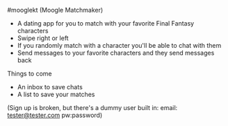 #mooglekt (Moogle Matchmaker)

* A dating app for you to match with your favorite Final Fantasy characters
* Swipe right or left
* If you randomly match with a character you'll be able to chat with them
* Send messages to your favorite characters and they send messages back

Things to come
* An inbox to save chats
* A list to save your matches

(Sign up is broken, but there's a dummy user built in: email: tester@tester.com pw:password)

